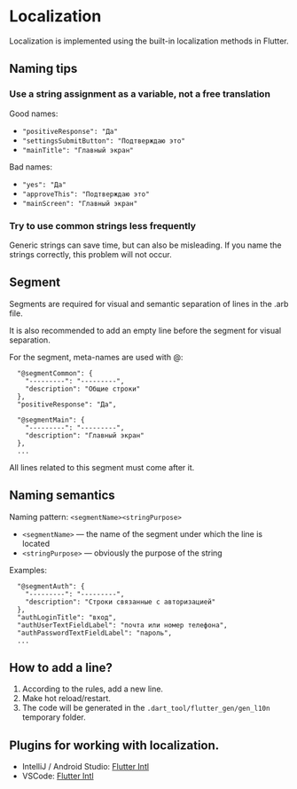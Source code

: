 # Localization

Localization is implemented using the built-in localization methods in Flutter.

## Naming tips

### Use a string assignment as a variable, not a free translation

Good names:

- `"positiveResponse": "Да"`
- `"settingsSubmitButton": "Подтверждаю это"`
- `"mainTitle": "Главный экран"`

Bad names:

- `"yes": "Да"`
- `"approveThis": "Подтверждаю это"`
- `"mainScreen": "Главный экран"`

### Try to use common strings less frequently

Generic strings can save time, but can also be misleading. If you name the strings correctly, this problem will not occur.

## Segment

Segments are required for visual and semantic separation of lines in the .arb file.

It is also recommended to add an empty line before the segment for visual separation.

For the segment, meta-names are used with @:

```
  "@segmentCommon": {
    "---------": "---------",
    "description": "Общие строки"
  },
  "positiveResponse": "Да", 

  "@segmentMain": {
    "---------": "---------",
    "description": "Главный экран"
  },
  ...
```

All lines related to this segment must come after it.

## Naming semantics

Naming pattern: `<segmentName><stringPurpose>`

- `<segmentName>` — the name of the segment under which the line is located
- `<stringPurpose>` — obviously the purpose of the string

Examples:

```
  "@segmentAuth": {
    "---------": "---------",
    "description": "Строки связанные с авторизацией"
  },
  "authLoginTitle": "вход",
  "authUserTextFieldLabel": "почта или номер телефона",
  "authPasswordTextFieldLabel": "пароль",
  ...
```

## How to add a line?

1. According to the rules, add a new line.
2. Make hot reload/restart.
3. The code will be generated in the `.dart_tool/flutter_gen/gen_l10n` temporary folder.

## Plugins for working with localization.

- IntelliJ / Android Studio: [Flutter Intl](https://plugins.jetbrains.com/plugin/13666-flutter-intl)
- VSCode: [Flutter Intl](https://marketplace.visualstudio.com/items?itemName=localizely.flutter-intl)
